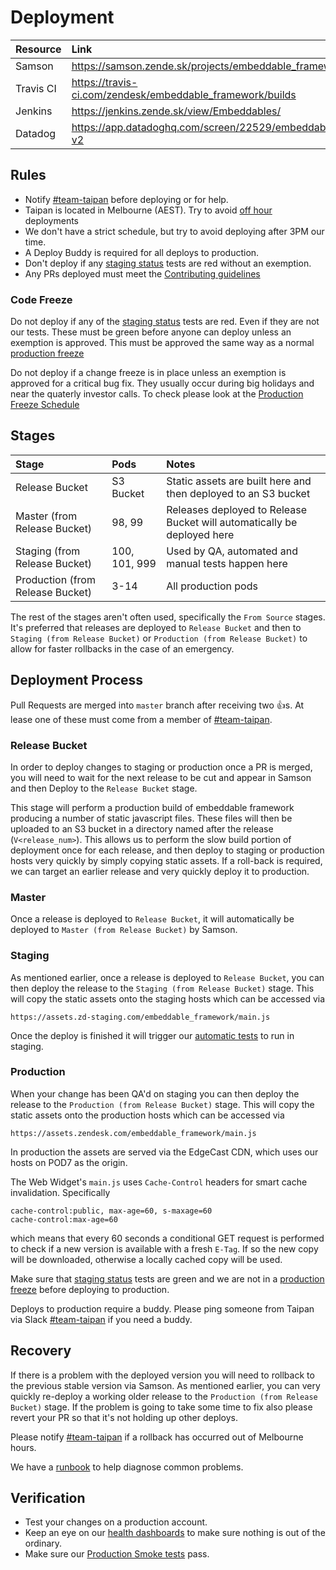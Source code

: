 # Deployment

| Resource  | Link                                                      |
|:----------|:----------------------------------------------------------|
| Samson    | https://samson.zende.sk/projects/embeddable_framework     |
| Travis CI | https://travis-ci.com/zendesk/embeddable_framework/builds |
| Jenkins   | https://jenkins.zende.sk/view/Embeddables/                |
| Datadog   | https://app.datadoghq.com/screen/22529/embeddable-v2      |

## Rules

- Notify [#team-taipan](https://zendesk.slack.com/messages/C0R1EJ3UP/) before deploying or for help.
- Taipan is located in Melbourne (AEST). Try to avoid [off hour](https://www.timeanddate.com/worldclock/australia/melbourne) deployments
- We don't have a strict schedule, but try to avoid deploying after 3PM our time.
- A Deploy Buddy is required for all deploys to production.
- Don't deploy if any [staging status](https://jenkins.zende.sk/view/StagingStatus/) tests are red without an exemption.
- Any PRs deployed must meet the [Contributing guidelines](https://github.com/zendesk/embeddable_framework/blob/master/CONTRIBUTING.md)

### Code Freeze

Do not deploy if any of the [staging status](https://jenkins.zende.sk/view/StagingStatus/) tests are red. Even if they are not our tests. These must be green before anyone can deploy unless an exemption is approved. This must be approved the same way as a normal [production freeze](https://zendesk.atlassian.net/wiki/display/ops/Production+Freeze)

Do not deploy if a change freeze is in place unless an exemption is approved for a critical bug fix. They usually occur during big holidays and near the quaterly investor calls. To check please look at the [Production Freeze Schedule](https://zendesk.atlassian.net/wiki/display/ops/Production+Freeze)


## Stages

| Stage                             | Pods          | Notes                                                                   |
|:----------------------------------|:--------------|:------------------------------------------------------------------------|
| Release Bucket                    | S3 Bucket     | Static assets are built here and then deployed to an S3 bucket          |
| Master (from Release Bucket)      | 98, 99        | Releases deployed to Release Bucket will automatically be deployed here |
| Staging (from Release Bucket)     | 100, 101, 999 | Used by QA, automated and manual tests happen here                      |
| Production (from Release Bucket)  | 3-14          | All production pods                                                     |

The rest of the stages aren't often used, specifically the `From Source` stages. It's preferred that releases are deployed to `Release Bucket` and then to `Staging (from Release Bucket)` or `Production (from Release Bucket)` to allow for faster rollbacks in the case of an emergency.

## Deployment Process

Pull Requests are merged into `master` branch after receiving two 👍s. At lease one of these must come from a member of [#team-taipan](https://zendesk.slack.com/messages/C0R1EJ3UP/).

### Release Bucket

In order to deploy changes to staging or production once a PR is merged, you will need to wait for the next release to be cut and appear in Samson and then Deploy to the `Release Bucket` stage.

This stage will perform a production build of embeddable framework producing a number of static javascript files. These files will then be uploaded to an S3 bucket in a directory named after the release (`V<release_num>`). This allows us to perform the slow build portion of deployment once for each release, and then deploy to staging or production hosts very quickly by simply copying static assets. If a roll-back is required, we can target an earlier release and very quickly deploy it to production.

### Master

Once a release is deployed to `Release Bucket`, it will automatically be deployed to `Master (from Release Bucket)` by Samson.

### Staging

As mentioned earlier, once a release is deployed to `Release Bucket`, you can then deploy the release to the `Staging (from Release Bucket)` stage. This will copy the static assets onto the staging hosts which can be accessed via

```
https://assets.zd-staging.com/embeddable_framework/main.js
```

Once the deploy is finished it will trigger our [automatic tests](https://jenkins.zende.sk/view/Embeddables/job/widget_all_staging_jobs/) to run in staging.

### Production

When your change has been QA'd on staging you can then deploy the release to the `Production (from Release Bucket)` stage. This will copy the static assets onto the production hosts which can be accessed via

```
https://assets.zendesk.com/embeddable_framework/main.js
```

In production the assets are served via the EdgeCast CDN, which uses our hosts on POD7 as the origin.

The Web Widget's `main.js` uses `Cache-Control` headers for smart cache invalidation. Specifically

```
cache-control:public, max-age=60, s-maxage=60
cache-control:max-age=60
```

which means that every 60 seconds a conditional GET request is performed to check if a new version is available with a fresh `E-Tag`. If so the new copy will be downloaded, otherwise a locally cached copy will be used.

Make sure that [staging status](https://jenkins.zende.sk/view/StagingStatus/) tests are green and we are not in a [production freeze](https://zendesk.atlassian.net/wiki/display/ops/Production+Freeze) before deploying to production.

Deploys to production require a buddy. Please ping someone from Taipan via Slack [#team-taipan](https://zendesk.slack.com/messages/C0R1EJ3UP/) if you need a buddy.

## Recovery

If there is a problem with the deployed version you will need to rollback to the previous stable version via Samson. As mentioned earlier, you can very quickly re-deploy a working older release to the `Production (from Release Bucket)` stage.
If the problem is going to take some time to fix also please revert your PR so that it's not holding up other deploys.

Please notify [#team-taipan](https://zendesk.slack.com/messages/C0R1EJ3UP/) if a rollback has occurred out of Melbourne hours.

We have a [runbook](https://zendesk.atlassian.net/wiki/display/rb/Embeddable+Runbook) to help diagnose common problems.

## Verification

- Test your changes on a production account.
- Keep an eye on our [health dashboards](https://app.datadoghq.com/screen/156652/taipan-health-dashboard) to make sure nothing is out of the ordinary.
- Make sure our [Production Smoke tests](https://jenkins.zende.sk/view/Embeddables/job/widget_production_smoke_test/) pass.
